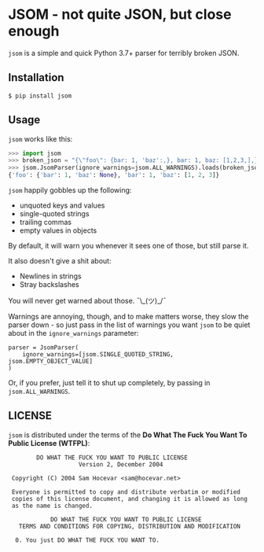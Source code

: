 # JSOM - not quite JSON, but close enough

`jsom` is a simple and quick Python 3.7+ parser for terribly broken JSON.

## Installation

`$ pip install jsom`

## Usage

`jsom` works like this:

```python
>>> import jsom
>>> broken_json = "{\"foo\": {bar: 1, 'baz':,}, bar: 1, baz: [1,2,3,],}")
>>> jsom.JsomParser(ignore_warnings=jsom.ALL_WARNINGS).loads(broken_json)
{'foo': {'bar': 1, 'baz': None}, 'bar': 1, 'baz': [1, 2, 3]}
```

`jsom` happily gobbles up the following:
* unquoted keys and values
* single-quoted strings
* trailing commas
* empty values in objects

By default, it will warn you whenever it sees one of those, but still parse it.

It also doesn't give a shit about:
* Newlines in strings
* Stray backslashes

You will never get warned about those. ¯\\\_(ツ)\_/¯

Warnings are annoying, though, and to make matters worse, they slow the 
parser down - so just pass in the list of warnings you want `jsom` to be quiet
about in the `ignore_warnings` parameter:
```
parser = JsomParser(
    ignore_warnings=[jsom.SINGLE_QUOTED_STRING, jsom.EMPTY_OBJECT_VALUE]
)
```
Or, if you prefer, just tell it to shut up completely, by passing in 
`jsom.ALL_WARNINGS`.

## LICENSE

`jsom` is distributed under the terms of the **Do What The Fuck You Want To 
Public License (WTFPL)**:

```
        DO WHAT THE FUCK YOU WANT TO PUBLIC LICENSE 
                    Version 2, December 2004 

 Copyright (C) 2004 Sam Hocevar <sam@hocevar.net> 

 Everyone is permitted to copy and distribute verbatim or modified 
 copies of this license document, and changing it is allowed as long 
 as the name is changed. 

            DO WHAT THE FUCK YOU WANT TO PUBLIC LICENSE 
   TERMS AND CONDITIONS FOR COPYING, DISTRIBUTION AND MODIFICATION 

  0. You just DO WHAT THE FUCK YOU WANT TO.
```